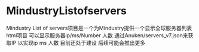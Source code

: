 # MindustryListofservers
Mindustry List of servers项目是一个为Mindustry提供一个显示全球服务器列表html项目 可以显示服务器ip/ms/Number 人数    通过Anuken/servers_v7.json来获取IP 以实现ip ms 人数
目前还处于建设  后续可能会推出更多
